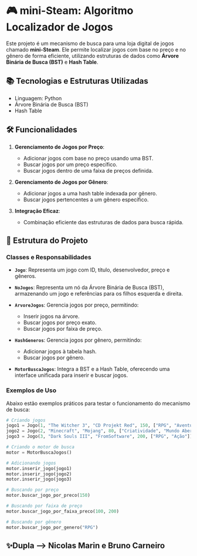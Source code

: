 # 🎮 mini-Steam: Algoritmo Localizador de Jogos

Este projeto é um mecanismo de busca para uma loja digital de jogos chamado **mini-Steam**. Ele permite localizar jogos com base no preço e no gênero de forma eficiente, utilizando estruturas de dados como **Árvore Binária de Busca (BST)** e **Hash Table**.

## 📚 Tecnologias e Estruturas Utilizadas

  - Linguagem: Python
  - Árvore Binária de Busca (BST)
  - Hash Table

## 🛠️ Funcionalidades

1. **Gerenciamento de Jogos por Preço**:
   - Adicionar jogos com base no preço usando uma BST.
   - Buscar jogos por um preço específico.
   - Buscar jogos dentro de uma faixa de preços definida.

2. **Gerenciamento de Jogos por Gênero**:
   - Adicionar jogos a uma hash table indexada por gênero.
   - Buscar jogos pertencentes a um gênero específico.

3. **Integração Eficaz**:
   - Combinação eficiente das estruturas de dados para busca rápida.

## 📂 Estrutura do Projeto

### Classes e Responsabilidades

- **`Jogo`**:
  Representa um jogo com ID, título, desenvolvedor, preço e gêneros.

- **`NoJogos`**:
  Representa um nó da Árvore Binária de Busca (BST), armazenando um jogo e referências para os filhos esquerda e direita.

- **`ArvoreJogos`**:
  Gerencia jogos por preço, permitindo:
  - Inserir jogos na árvore.
  - Buscar jogos por preço exato.
  - Buscar jogos por faixa de preço.

- **`HashGeneros`**:
  Gerencia jogos por gênero, permitindo:
  - Adicionar jogos à tabela hash.
  - Buscar jogos por gênero.

- **`MotorBuscaJogos`**:
  Integra a BST e a Hash Table, oferecendo uma interface unificada para inserir e buscar jogos.

### Exemplos de Uso

Abaixo estão exemplos práticos para testar o funcionamento do mecanismo de busca:

```python
# Criando jogos
jogo1 = Jogo(1, "The Witcher 3", "CD Projekt Red", 150, ["RPG", "Aventura"])
jogo2 = Jogo(2, "Minecraft", "Mojang", 80, ["Criatividade", "Mundo Aberto"])
jogo3 = Jogo(3, "Dark Souls III", "FromSoftware", 200, ["RPG", "Ação"])

# Criando o motor de busca
motor = MotorBuscaJogos()

# Adicionando jogos
motor.inserir_jogo(jogo1)
motor.inserir_jogo(jogo2)
motor.inserir_jogo(jogo3)

# Buscando por preço
motor.buscar_jogo_por_preco(150)

# Buscando por faixa de preço
motor.buscar_jogo_por_faixa_preco(100, 200)

# Buscando por gênero
motor.buscar_jogo_por_genero("RPG")
```

## ✨Dupla --> Nicolas Marin e Bruno Carneiro

